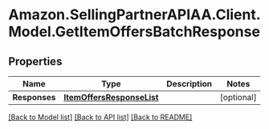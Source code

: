 # Amazon.SellingPartnerAPIAA.Client.Model.GetItemOffersBatchResponse
## Properties

Name | Type | Description | Notes
------------ | ------------- | ------------- | -------------
**Responses** | [**ItemOffersResponseList**](ItemOffersResponseList.md) |  | [optional] 

[[Back to Model list]](../README.md#documentation-for-models) [[Back to API list]](../README.md#documentation-for-api-endpoints) [[Back to README]](../README.md)

